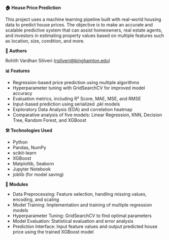 **🏠 House Price Prediction** 

This project uses a machine learning pipeline built with real-world housing data to predict house prices. The objective is to make an accurate and scalable predictive system that can assist homeowners, real estate agents, and investors in estimating property values based on multiple features such as location, size, condition, and more.

**👥 Authors**

Rohith Vardhan Siliveri ([rsiliveri@binghamton.edu](mailto:rsiliveri@binghamton.edu))

**📊 Features**

* Regression-based price prediction using multiple algorithms  
* Hyperparameter tuning with GridSearchCV for improved model accuracy  
* Evaluation metrics, including R² Score, MAE, MSE, and RMSE  
* Input-based prediction using serialized .pkl models  
* Exploratory Data Analysis (EDA) and correlation heatmap  
* Comparative analysis of five models: Linear Regression, KNN, Decision Tree, Random Forest, and XGBoost

**🛠️ Technologies Used**

* Python  
* Pandas, NumPy  
* scikit-learn  
* XGBoost  
* Matplotlib, Seaborn  
* Jupyter Notebook  
* joblib (for model saving)

**🧪 Modules**

* Data Preprocessing: Feature selection, handling missing values, encoding, and scaling  
* Model Training: Implementation and training of multiple regression models  
* Hyperparameter Tuning: GridSearchCV to find optimal parameters  
* Model Evaluation: Statistical evaluation and error analysis  
* Prediction Interface: Input feature values and output predicted house price using the trained XGBoost model